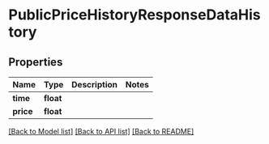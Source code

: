 # PublicPriceHistoryResponseDataHistory

## Properties
Name | Type | Description | Notes
------------ | ------------- | ------------- | -------------
**time** | **float** |  | 
**price** | **float** |  | 

[[Back to Model list]](../README.md#documentation-for-models) [[Back to API list]](../README.md#documentation-for-api-endpoints) [[Back to README]](../README.md)


